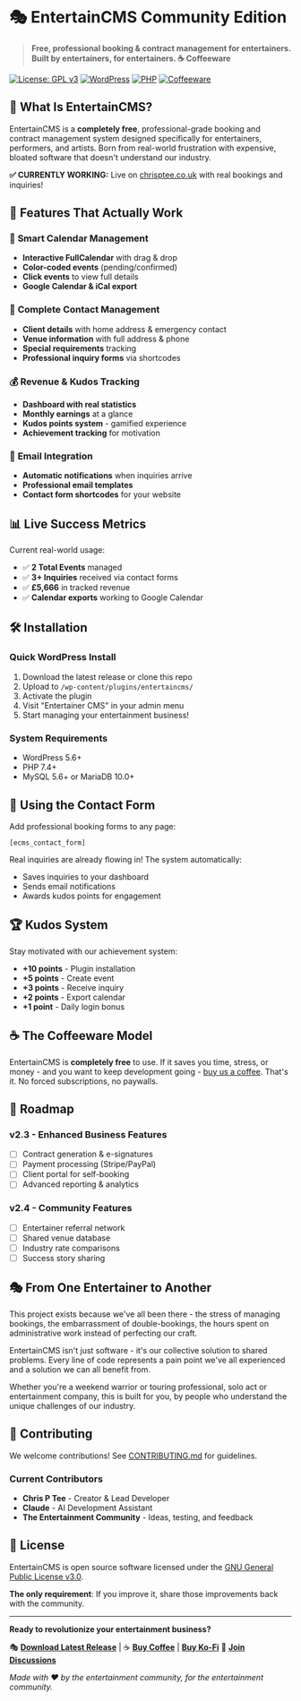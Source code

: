 # 🎭 EntertainCMS Community Edition

> **Free, professional booking & contract management for entertainers. Built by entertainers, for entertainers. ☕ Coffeeware**

[![License: GPL v3](https://img.shields.io/badge/License-GPLv3-blue.svg)](https://www.gnu.org/licenses/gpl-3.0)
[![WordPress](https://img.shields.io/badge/WordPress-5.6%2B-blue.svg)](https://wordpress.org)
[![PHP](https://img.shields.io/badge/PHP-7.4%2B-purple.svg)](https://php.net)
[![Coffeeware](https://img.shields.io/badge/Coffeeware-☕-brown.svg)](https://github.com/sponsors/chrispteemagician)

## 🌟 **What Is EntertainCMS?**

EntertainCMS is a **completely free**, professional-grade booking and contract management system designed specifically for entertainers, performers, and artists. Born from real-world frustration with expensive, bloated software that doesn't understand our industry.

**✅ CURRENTLY WORKING:** Live on [chrisptee.co.uk](https://chrisptee.co.uk) with real bookings and inquiries!

## 🚀 **Features That Actually Work**

### 📅 **Smart Calendar Management**
- **Interactive FullCalendar** with drag & drop
- **Color-coded events** (pending/confirmed)
- **Click events** to view full details
- **Google Calendar & iCal export**

### 👥 **Complete Contact Management**
- **Client details** with home address & emergency contact
- **Venue information** with full address & phone
- **Special requirements** tracking
- **Professional inquiry forms** via shortcodes

### 💰 **Revenue & Kudos Tracking**
- **Dashboard with real statistics**
- **Monthly earnings** at a glance
- **Kudos points system** - gamified experience
- **Achievement tracking** for motivation

### 📧 **Email Integration**
- **Automatic notifications** when inquiries arrive
- **Professional email templates**
- **Contact form shortcodes** for your website

## 📊 **Live Success Metrics**

Current real-world usage:
- ✅ **2 Total Events** managed
- ✅ **3+ Inquiries** received via contact forms
- ✅ **£5,666** in tracked revenue
- ✅ **Calendar exports** working to Google Calendar

## 🛠️ **Installation**

### **Quick WordPress Install**
1. Download the latest release or clone this repo
2. Upload to `/wp-content/plugins/entertaincms/`
3. Activate the plugin
4. Visit "Entertainer CMS" in your admin menu
5. Start managing your entertainment business!

### **System Requirements**
- WordPress 5.6+
- PHP 7.4+
- MySQL 5.6+ or MariaDB 10.0+

## 📝 **Using the Contact Form**

Add professional booking forms to any page:

```
[ecms_contact_form]
```

Real inquiries are already flowing in! The system automatically:
- Saves inquiries to your dashboard
- Sends email notifications
- Awards kudos points for engagement

## 🏆 **Kudos System**

Stay motivated with our achievement system:
- **+10 points** - Plugin installation
- **+5 points** - Create event
- **+3 points** - Receive inquiry
- **+2 points** - Export calendar
- **+1 point** - Daily login bonus

## ☕ **The Coffeeware Model**

EntertainCMS is **completely free** to use. If it saves you time, stress, or money - and you want to keep development going - [buy us a coffee](https://github.com/sponsors/chrispteemagician). That's it. No forced subscriptions, no paywalls.

## 🎯 **Roadmap**

### **v2.3 - Enhanced Business Features**
- [ ] Contract generation & e-signatures
- [ ] Payment processing (Stripe/PayPal)
- [ ] Client portal for self-booking
- [ ] Advanced reporting & analytics

### **v2.4 - Community Features**
- [ ] Entertainer referral network
- [ ] Shared venue database
- [ ] Industry rate comparisons
- [ ] Success story sharing

## 🎭 **From One Entertainer to Another**

This project exists because we've all been there - the stress of managing bookings, the embarrassment of double-bookings, the hours spent on administrative work instead of perfecting our craft.

EntertainCMS isn't just software - it's our collective solution to shared problems. Every line of code represents a pain point we've all experienced and a solution we can all benefit from.

Whether you're a weekend warrior or touring professional, solo act or entertainment company, this is built for you, by people who understand the unique challenges of our industry.

## 🤝 **Contributing**

We welcome contributions! See [CONTRIBUTING.md](CONTRIBUTING.md) for guidelines.

### **Current Contributors**
- **Chris P Tee** - Creator & Lead Developer
- **Claude** - AI Development Assistant
- **The Entertainment Community** - Ideas, testing, and feedback

## 📄 **License**

EntertainCMS is open source software licensed under the [GNU General Public License v3.0](LICENSE).

**The only requirement**: If you improve it, share those improvements back with the community.

---

**Ready to revolutionize your entertainment business?**

🎭 **[Download Latest Release](https://github.com/chrispteemagician/EntertainCMS-Community/releases/latest)** | ☕ **[Buy Coffee](https://github.com/sponsors/chrispteemagician)** | **[Buy Ko-Fi](https://ko-fi.com/zoom)** 💬 **[Join Discussions](https://github.com/chrispteemagician/EntertainCMS-Community/discussions)**

*Made with ❤️ by the entertainment community, for the entertainment community.*
